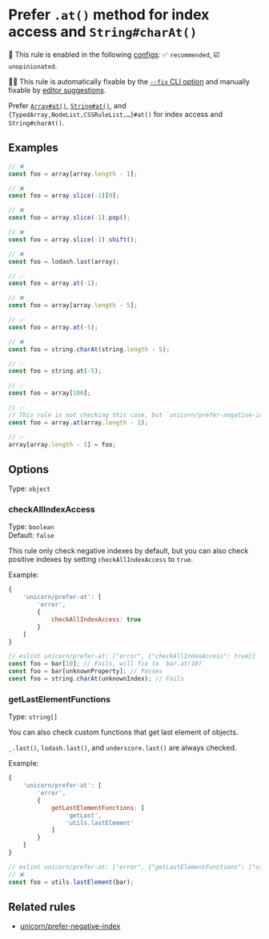 # Prefer `.at()` method for index access and `String#charAt()`

💼 This rule is enabled in the following [configs](https://github.com/sindresorhus/eslint-plugin-unicorn#recommended-config): ✅ `recommended`, ☑️ `unopinionated`.

🔧💡 This rule is automatically fixable by the [`--fix` CLI option](https://eslint.org/docs/latest/user-guide/command-line-interface#--fix) and manually fixable by [editor suggestions](https://eslint.org/docs/latest/use/core-concepts#rule-suggestions).

<!-- end auto-generated rule header -->
<!-- Do not manually modify this header. Run: `npm run fix:eslint-docs` -->

Prefer [`Array#at()`](https://developer.mozilla.org/en-US/docs/Web/JavaScript/Reference/Global_Objects/Array/at), [`String#at()`](https://developer.mozilla.org/en-US/docs/Web/JavaScript/Reference/Global_Objects/String/at), and `{TypedArray,NodeList,CSSRuleList,…}#at()` for index access and `String#charAt()`.

## Examples

```js
// ❌
const foo = array[array.length - 1];

// ❌
const foo = array.slice(-1)[0];

// ❌
const foo = array.slice(-1).pop();

// ❌
const foo = array.slice(-1).shift();

// ❌
const foo = lodash.last(array);

// ✅
const foo = array.at(-1);
```

```js
// ❌
const foo = array[array.length - 5];

// ✅
const foo = array.at(-5);
```

```js
// ❌
const foo = string.charAt(string.length - 5);

// ✅
const foo = string.at(-5);
```

```js
// ✅
const foo = array[100];
```

```js
// ✅
// This rule is not checking this case, but `unicorn/prefer-negative-index` rule will fix it.
const foo = array.at(array.length - 1);
```

```js
// ✅
array[array.length - 1] = foo;
```

## Options

Type: `object`

### checkAllIndexAccess

Type: `boolean`\
Default: `false`

This rule only check negative indexes by default, but you can also check positive indexes by setting `checkAllIndexAccess` to `true`.

Example:

```js
{
	'unicorn/prefer-at': [
		'error',
		{
			checkAllIndexAccess: true
		}
	]
}
```

```js
// eslint unicorn/prefer-at: ["error", {"checkAllIndexAccess": true}]
const foo = bar[10]; // Fails, will fix to `bar.at(10)`
const foo = bar[unknownProperty]; // Passes
const foo = string.charAt(unknownIndex); // Fails
```

### getLastElementFunctions

Type: `string[]`

You can also check custom functions that get last element of objects.

`_.last()`, `lodash.last()`, and `underscore.last()` are always checked.

Example:

```js
{
	'unicorn/prefer-at': [
		'error',
		{
			getLastElementFunctions: [
				'getLast',
				'utils.lastElement'
			]
		}
	]
}
```

```js
// eslint unicorn/prefer-at: ["error", {"getLastElementFunctions": ["utils.lastElement"]}]
// ❌
const foo = utils.lastElement(bar);
```

## Related rules

- [unicorn/prefer-negative-index](./prefer-negative-index.md)
